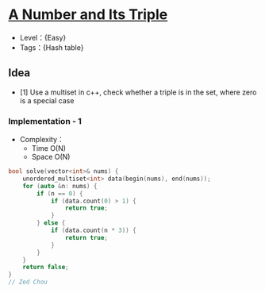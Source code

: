 # [A Number and Its Triple](https://binarysearch.com/problems/A-Number-and-Its-Triple)

- Level：{Easy}
- Tags：{Hash table}

## Idea

- [1] Use a multiset in c++, check whether a triple is in the set, where zero is a special case

### Implementation - 1

- Complexity：
  - Time O(N)
  - Space O(N)

``` c++
bool solve(vector<int>& nums) {
    unordered_multiset<int> data(begin(nums), end(nums));
    for (auto &n: nums) {
        if (n == 0) {
            if (data.count(0) > 1) {
                return true;
            }
        } else {
            if (data.count(n * 3)) {
                return true;
            }
        }
    }
    return false;
}
// Zed Chou
```

